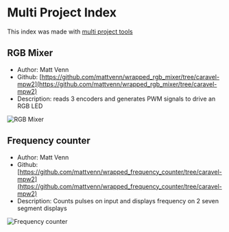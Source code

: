# Multi Project Index

This index was made with [multi project tools](https://github.com/mattvenn/multi_project_tools)

## RGB Mixer

* Author: Matt Venn
* Github: [https://github.com/mattvenn/wrapped_rgb_mixer/tree/caravel-mpw2](https://github.com/mattvenn/wrapped_rgb_mixer/tree/caravel-mpw2)
* Description: reads 3 encoders and generates PWM signals to drive an RGB LED

![RGB Mixer](pics/schematic.jpg)

## Frequency counter

* Author: Matt Venn
* Github: [https://github.com/mattvenn/wrapped_frequency_counter/tree/caravel-mpw2](https://github.com/mattvenn/wrapped_frequency_counter/tree/caravel-mpw2)
* Description: Counts pulses on input and displays frequency on 2  seven segment displays

![Frequency counter](pics/frequency_counter.png)

